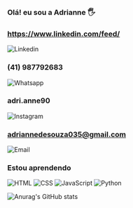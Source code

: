 
### Olá! eu sou a Adrianne 🖐


### https://www.linkedin.com/feed/
![Linkedin](https://img.shields.io/badge/LinkedIn-0077B5?style=for-the-badge&logo=linkedin&logoColor=white)

### (41) 987792683
![Whatsapp](https://img.shields.io/badge/WhatsApp-25D366?style=for-the-badge&logo=whatsapp&logoColor=white) 

### adri.anne90
![Instagram](https://img.shields.io/badge/Instagram-E4405F?style=for-the-badge&logo=instagram&logoColor=white)

### adriannedesouza035@gmail.com
![Email](    https://img.shields.io/badge/Gmail-D14836?style=for-the-badge&logo=gmail&logoColor=white) 

### Estou aprendendo 
![HTML](https://img.shields.io/badge/HTML-239120?style=for-the-badge&logo=html5&logoColor=white) ![CSS](https://img.shields.io/badge/CSS3-1572B6?style=for-the-badge&logo=css3&logoColor=white) ![JavaScript](https://img.shields.io/badge/JavaScript-F7DF1E?style=for-the-badge&logo=javascript&logoColor=black) ![Python](https://img.shields.io/badge/Python-14354C?style=for-the-badge&logo=python&logoColor=white)

![Anurag's GitHub stats](https://github-readme-stats.vercel.app/api?username=anuraghazra&show_icons=true&theme=radical)
<!---
Adri-33/Adri-33 is a ✨ special ✨ repository because its `README.md` (this file) appears on your GitHub profile.
You can click the Preview link to take a look at your changes.
--->
